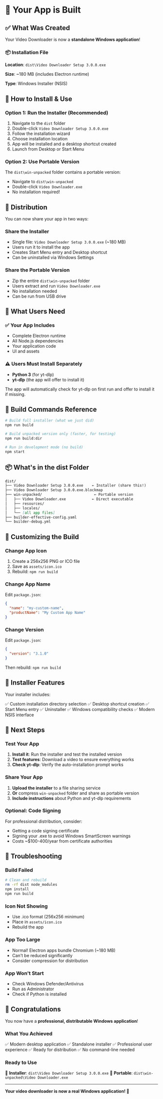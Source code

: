 # 🎉 Your App is Built

## ✅ What Was Created

Your Video Downloader is now a **standalone Windows application**!

### 📦 Installation File

**Location**: `dist\Video Downloader Setup 3.0.0.exe`

**Size**: ~180 MB (includes Electron runtime)

**Type**: Windows Installer (NSIS)

## 🚀 How to Install & Use

### Option 1: Run the Installer (Recommended)

1. Navigate to the `dist` folder
2. Double-click `Video Downloader Setup 3.0.0.exe`
3. Follow the installation wizard
4. Choose installation location
5. App will be installed and a desktop shortcut created
6. Launch from Desktop or Start Menu

### Option 2: Use Portable Version

The `dist\win-unpacked` folder contains a portable version:

- Navigate to `dist\win-unpacked`
- Double-click `Video Downloader.exe`
- No installation required!

## 📁 Distribution

You can now share your app in two ways:

### Share the Installer

- Single file: `Video Downloader Setup 3.0.0.exe` (~180 MB)
- Users run it to install the app
- Creates Start Menu entry and Desktop shortcut
- Can be uninstalled via Windows Settings

### Share the Portable Version

- Zip the entire `dist\win-unpacked` folder
- Users extract and run `Video Downloader.exe`
- No installation needed
- Can be run from USB drive

## 🎯 What Users Need

### ✅ Your App Includes

- Complete Electron runtime
- All Node.js dependencies
- Your application code
- UI and assets

### ⚠️ Users Must Install Separately

- **Python 3** (for yt-dlp)
- **yt-dlp** (the app will offer to install it)

The app will automatically check for yt-dlp on first run and offer to install it if missing.

## 🔧 Build Commands Reference

```bash
# Build full installer (what we just did)
npm run build

# Build unpacked version only (faster, for testing)
npm run build:dir

# Run in development mode (no build)
npm start
```

## 📦 What's in the dist Folder

```md
dist/
├── Video Downloader Setup 3.0.0.exe    ← Installer (share this!)
├── Video Downloader Setup 3.0.0.exe.blockmap
├── win-unpacked/                        ← Portable version
│   ├── Video Downloader.exe            ← Direct executable
│   ├── resources/
│   ├── locales/
│   └── [all app files]
├── builder-effective-config.yaml
└── builder-debug.yml
```

## 🎨 Customizing the Build

### Change App Icon

1. Create a 256x256 PNG or ICO file
2. Save as `assets/icon.ico`
3. Rebuild: `npm run build`

### Change App Name

Edit `package.json`:

```json
{
  "name": "my-custom-name",
  "productName": "My Custom App Name"
}
```

### Change Version

Edit `package.json`:

```json
{
  "version": "3.1.0"
}
```

Then rebuild: `npm run build`

## 📝 Installer Features

Your installer includes:

✅ Custom installation directory selection
✅ Desktop shortcut creation
✅ Start Menu entry
✅ Uninstaller
✅ Windows compatibility checks
✅ Modern NSIS interface

## 🎯 Next Steps

### Test Your App

1. **Install it**: Run the installer and test the installed version
2. **Test features**: Download a video to ensure everything works
3. **Check yt-dlp**: Verify the auto-installation prompt works

### Share Your App

1. **Upload the installer** to a file sharing service
2. **Or** compress `win-unpacked` folder and share as portable version
3. **Include instructions** about Python and yt-dlp requirements

### Optional: Code Signing

For professional distribution, consider:

- Getting a code signing certificate
- Signing your .exe to avoid Windows SmartScreen warnings
- Costs ~$100-400/year from certificate authorities

## 🐛 Troubleshooting

### Build Failed

```bash
# Clean and rebuild
rm -rf dist node_modules
npm install
npm run build
```

### Icon Not Showing

- Use .ico format (256x256 minimum)
- Place in `assets/icon.ico`
- Rebuild the app

### App Too Large

- Normal! Electron apps bundle Chromium (~180 MB)
- Can't be reduced significantly
- Consider compression for distribution

### App Won't Start

- Check Windows Defender/Antivirus
- Run as Administrator
- Check if Python is installed

## 🎉 Congratulations

You now have a **professional, distributable Windows application**!

### What You Achieved

✅ Modern desktop application
✅ Standalone installer
✅ Professional user experience
✅ Ready for distribution
✅ No command-line needed

### Ready to Use

📍 **Installer**: `dist\Video Downloader Setup 3.0.0.exe`
📍 **Portable**: `dist\win-unpacked\Video Downloader.exe`

---

**Your video downloader is now a real Windows application! 🚀**